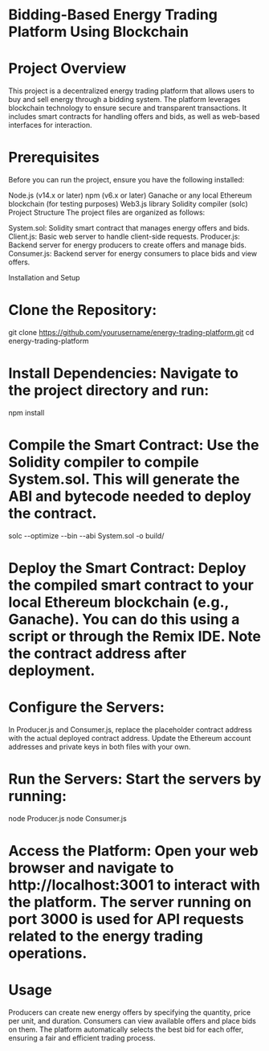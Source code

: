 # Bidding-Based Energy Trading Platform Using Blockchain
# Project Overview
This project is a decentralized energy trading platform that allows users to buy and sell energy through a bidding system. The platform leverages blockchain technology to ensure secure and transparent transactions. It includes smart contracts for handling offers and bids, as well as web-based interfaces for interaction.

# Prerequisites
Before you can run the project, ensure you have the following installed:

Node.js (v14.x or later)
npm (v6.x or later)
Ganache or any local Ethereum blockchain (for testing purposes)
Web3.js library
Solidity compiler (solc)
Project Structure
The project files are organized as follows:

System.sol: Solidity smart contract that manages energy offers and bids.
Client.js: Basic web server to handle client-side requests.
Producer.js: Backend server for energy producers to create offers and manage bids.
Consumer.js: Backend server for energy consumers to place bids and view offers.

Installation and Setup

# Clone the Repository:
git clone https://github.com/yourusername/energy-trading-platform.git
cd energy-trading-platform

# Install Dependencies: Navigate to the project directory and run:
 npm install

# Compile the Smart Contract: Use the Solidity compiler to compile System.sol. This will generate the ABI and bytecode needed to deploy the contract.
 solc --optimize --bin --abi System.sol -o build/

# Deploy the Smart Contract: Deploy the compiled smart contract to your local Ethereum blockchain (e.g., Ganache). You can do this using a script or through the Remix IDE. Note the contract address after deployment.

# Configure the Servers:

In Producer.js and Consumer.js, replace the placeholder contract address with the actual deployed contract address.
Update the Ethereum account addresses and private keys in both files with your own.

# Run the Servers: Start the servers by running:
node Producer.js
node Consumer.js

# Access the Platform: Open your web browser and navigate to http://localhost:3001 to interact with the platform. The server running on port 3000 is used for API requests related to the energy trading operations.

# Usage
Producers can create new energy offers by specifying the quantity, price per unit, and duration.
Consumers can view available offers and place bids on them.
The platform automatically selects the best bid for each offer, ensuring a fair and efficient trading process.
